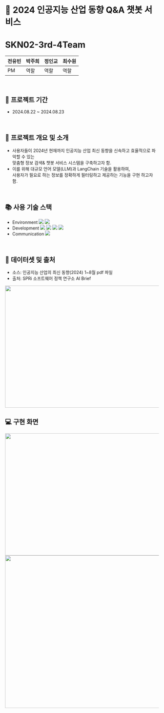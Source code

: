 # :pushpin: 2024 인공지능 산업 동향 Q&A 챗봇 서비스
# SKN02-3rd-4Team
|전유빈|박주희|정인교|최수원|
|------|---|---|---|
|PM |역할|역할|역할|

<br>

## :pushpin: 프로젝트 기간
* 2024.08.22 ~ 2024.08.23

<br>

## :pushpin: 프로젝트 개요 및 소개
* 사용자들이 2024년 현재까지 인공지능 산업 최신 동향을 신속하고 효율적으로 파악할 수 있는<br>
  맞춤형 정보 검색& 챗봇 서비스 시스템을 구축하고자 함.
* 이를 위해 대규모 언어 모델(LLM)과 LangChain 기술을 활용하여,<br>
  사용자가 필요로 하는 정보를 정확하게 필터링하고 제공하는 기능을 구현 하고자 함.

<br>

## :books: 사용 기술 스택
* Environment
  <img src="https://img.shields.io/badge/Visual Studio Code-007ACC?style=flat-square&logo=Visual Studio Code&logoColor=white"/>
  <img src="https://img.shields.io/badge/github-181717?style=for-the-badge&logo=github&logoColor=white">
* Development
  <img src="https://img.shields.io/badge/streamlit-FF4B4B?style=for-the-badge&logo=streamlit&logoColor=white">
  <img src="https://img.shields.io/badge/python-3776AB?style=for-the-badge&logo=python&logoColor=white">
  <img src="https://img.shields.io/badge/openai-412991?style=for-the-badge&logo=openai&logoColor=white">
  <img src="https://img.shields.io/badge/langchain-1C3C3C?style=for-the-badge&logo=langchain&logoColor=white">
* Communication
  <img src="https://img.shields.io/badge/discode-5865F2?style=for-the-badge&logo=discode&logoColor=white">
  <br>
</div>
<br>

## :bookmark_tabs: 데이터셋 및 출처
* 소스: 인공지능 산업의 최신 동향(2024) 1~8월 pdf 파일
* 출처: SPRi 소프트웨어 정책 연구소 AI Brief <br>
<img src="https://github.com/user-attachments/assets/7d23623e-a2b7-4e75-8f2a-82699eb9381e" width="700" height="400" />
<br>

## 💻 구현 화면
<img src="https://github.com/user-attachments/assets/9e01eec4-6160-45b3-ae15-597772afbf69" width="700" height="400" /> <br>
<img src="https://github.com/user-attachments/assets/959c41ab-719b-425f-bde3-2a2190d161eb" width="700" height="500" />

